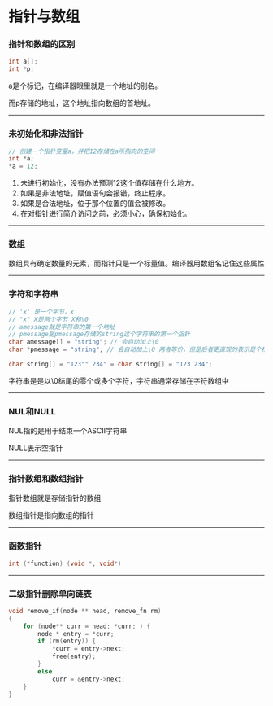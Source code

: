 # 指针与数组

### 指针和数组的区别

```c
int a[];
int *p;
```

a是个标记，在编译器眼里就是一个地址的别名。

而p存储的地址，这个地址指向数组的首地址。

------

### 未初始化和非法指针

```c
// 创建一个指针变量a，并把12存储在a所指向的空间
int *a;
*a = 12;
```

1. 未进行初始化，没有办法预测12这个值存储在什么地方。
2. 如果是非法地址，赋值语句会报错，终止程序。
3. 如果是合法地址，位于那个位置的值会被修改。
4. 在对指针进行简介访问之前，必须小心，确保初始化。

------

### 数组

数组具有确定数量的元素，而指针只是一个标量值。编译器用数组名记住这些属性

------

### 字符和字符串

```c
// 'x' 是一个字节，x
// "x" X是两个字节 X和\0
// amessage就是字符串的第一个地址
// pmessage是pmessage存储的string这个字符串的第一个指针
char amessage[] = "string"; // 会自动加上\0
char *pmessage = "string"; // 会自动加上\0 两者等价，但是后者更直观的表示是个指针

char string[] = "123"" 234" = char string[] = "123 234";
```

字符串是是以\0结尾的零个或多个字符，字符串通常存储在字符数组中

------

### NUL和NULL

NUL指的是用于结束一个ASCII字符串

NULL表示空指针

------

### 指针数组和数组指针

指针数组就是存储指针的数组

数组指针是指向数组的指针

------

### 函数指针

```c
int (*function) (void *, void*)
```

------

### 二级指针删除单向链表

```c
void remove_if(node ** head, remove_fn rm)
{
    for (node** curr = head; *curr; ) {
        node * entry = *curr;
        if (rm(entry)) {
            *curr = entry->next;
            free(entry);
        }
        else
            curr = &entry->next;
    }
}
```

